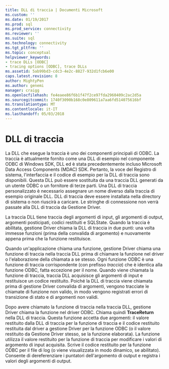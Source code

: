 ```yaml
---
title: DLL di traccia | Documenti Microsoft
ms.custom: ''
ms.date: 01/19/2017
ms.prod: sql
ms.prod_service: connectivity
ms.reviewer: ''
ms.suite: sql
ms.technology: connectivity
ms.tgt_pltfrm: ''
ms.topic: conceptual
helpviewer_keywords:
- trace DLLs [ODBC]
- tracing options [ODBC], trace DLLs
ms.assetid: 5ab99bd3-cdc3-4e2c-8827-932d1fcb6e00
caps.latest.revision: 8
author: MightyPen
ms.author: genemi
manager: craigg
ms.openlocfilehash: fe4eaee86f6b1f47f2ce97fda2960409c2ac2d5a
ms.sourcegitcommit: 1740f3090b168c0e809611a7aa6fd514075616bf
ms.translationtype: MT
ms.contentlocale: it-IT
ms.lasthandoff: 05/03/2018
---
```

# <a name="trace-dll"></a>DLL di traccia
La DLL che esegue la traccia è uno dei componenti principali di ODBC. La traccia è attualmente fornito come una DLL di esempio nel componente ODBC di Windows SDK, DLL ed è stata precedentemente incluso Microsoft Data Access Components (MDAC) SDK. Pertanto, la voce del Registro di sistema, l'interfaccia e il codice di esempio per la DLL di traccia sono disponibili. Questa DLL può essere sostituita da una traccia DLL generati da un utente ODBC o un fornitore di terze parti. Una DLL di traccia personalizzato è necessario assegnare un nome diverso dalla traccia di esempio originale DLL. DLL di traccia deve essere installata nella directory di sistema o non riuscirà a caricare. Le stringhe di connessione non verrà passate alla DLL di traccia da Gestione Driver.  
  
 La traccia DLL tiene traccia degli argomenti di input, gli argomenti di output, argomenti posticipati, codici restituiti e SQLState. Quando la traccia è abilitata, gestione Driver chiama la DLL di traccia in due punti: una volta immesse funzioni (prima della convalida di argomento) e nuovamente appena prima che la funzione restituisce.  
  
 Quando un'applicazione chiama una funzione, gestione Driver chiama una funzione di traccia nella traccia DLL prima di chiamare la funzione nel driver o l'elaborazione della chiamata a se stesso. Ogni funzione ODBC è una funzione di traccia corrispondente (con prefisso *traccia*) che è identica alla funzione ODBC, fatta eccezione per il nome. Quando viene chiamata la funzione di traccia, traccia DLL acquisisce gli argomenti di input e restituisce un codice restituito. Poiché la DLL di traccia viene chiamata prima di gestione Driver convalida di argomenti, vengono tracciate le chiamate di funzione non valido, in modo vengono registrati errori di transizione di stato e di argomenti non validi.  
  
 Dopo avere chiamato la funzione di traccia nella traccia DLL, gestione Driver chiama la funzione nel driver ODBC. Chiama quindi **TraceReturn** nella DLL di traccia. Questa funzione accetta due argomenti: il valore restituito dalla DLL di traccia per la funzione di traccia e il codice restituito restituita dal driver a gestione Driver per la funzione ODBC (o il valore restituito da Gestione Driver stesso, se la funzione elaborata). La funzione utilizza il valore restituito per la funzione di traccia per modificare i valori di argomento di input acquisita. Scrive il codice restituito per la funzione ODBC per il file di log (o viene visualizzata in modo dinamico, se abilitato). Consente di dereferenziare i puntatori dell'argomento di output e registra i valori degli argomenti di output.
